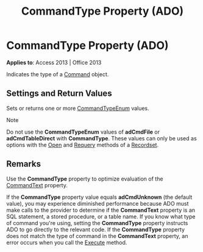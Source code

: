 ﻿---
title: CommandType Property (ADO)
TOCTitle: CommandType Property (ADO)
ms:assetid: c8d4fc1c-502b-11f3-af9d-605a03b6f056
ms:mtpsurl: https://msdn.microsoft.com/en-us/library/JJ249976(v=office.15)
ms:contentKeyID: 48547663
ms.date: 09/18/2015
mtps_version: v=office.15
f1_keywords:
- ado210.chm1231125
f1_categories:
- Office.Version=v15
---

# CommandType Property (ADO)


**Applies to**: Access 2013 | Office 2013

Indicates the type of a [Command](command-object-ado.md) object.

## Settings and Return Values

Sets or returns one or more [CommandTypeEnum](commandtypeenum.md) values.


> [!NOTE]
> <P>Do not use the <STRONG>CommandTypeEnum</STRONG> values of <STRONG>adCmdFile</STRONG> or <STRONG>adCmdTableDirect</STRONG> with <STRONG>CommandType</STRONG>. These values can only be used as options with the <A href="open-method-ado-recordset.md">Open</A> and <A href="requery-method-ado.md">Requery</A> methods of a <A href="recordset-object-ado.md">Recordset</A>.</P>



## Remarks

Use the **CommandType** property to optimize evaluation of the [CommandText](commandtext-property-ado.md) property.

If the **CommandType** property value equals **adCmdUnknown** (the default value), you may experience diminished performance because ADO must make calls to the provider to determine if the **CommandText** property is an SQL statement, a stored procedure, or a table name. If you know what type of command you're using, setting the **CommandType** property instructs ADO to go directly to the relevant code. If the **CommandType** property does not match the type of command in the **CommandText** property, an error occurs when you call the [Execute](https://msdn.microsoft.com/en-us/library/jj248785\(v=office.15\)) method.

